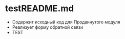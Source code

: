 # testREADME.md
- Содержит исходный код для Продвинутого модуля
- Реализует форму обратной связи
- TEST
